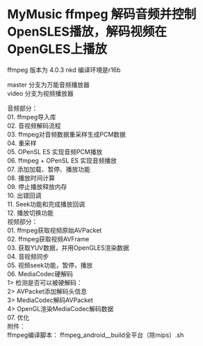 # MyMusic ffmpeg 解码音频并控制OpenSLES播放，解码视频在OpenGLES上播放
ffmpeg 版本为 4.0.3
nkd 编译环境是r16b

master 分支为万能音频播放器<br>
video 分支为视频播放器<br>

音频部分：<br>
        01. ffmpeg导入库<br>
        02. 音视频解码流程<br>
        03. ffmpeg对音频数据重采样生成PCM数据<br>
        04. 重采样<br>
        05. OPenSL ES 实现音频PCM播放<br>
        06. ffmpeg + OPenSL ES 实现音频播放<br>
        07. 添加加载、暂停、播放功能<br>
        08. 播放时间计算<br>
        09. 停止播放释放内存<br>
        10. 出错回调<br>
        11. Seek功能和完成播放回调<br>
        12. 播放切换功能<br>
视频部分：<br>
        01. ffmpeg获取视频原始AVPacket<br>
        02. ffmpeg获取视频AVFrame<br>
        03. 获取YUV数据，并用OpenGLES渲染数据<br>
        04.	音视频同步<br>
        05.	视频seek功能，暂停，播放<br>
        06.	MediaCodec硬解码<br>
            	1>	检测是否可以被硬解码：<br>
            	2>	AVPacket添加解码头信息<br>
            	3>	MediaCodec解码AVPacket<br>
            	4>	OpenGL渲染MediaCodec解码数据<br>
        07.	优化<br>
附件：<br>
    ffmpeg编译脚本： ffmpeg_android__build全平台（除mips）.sh